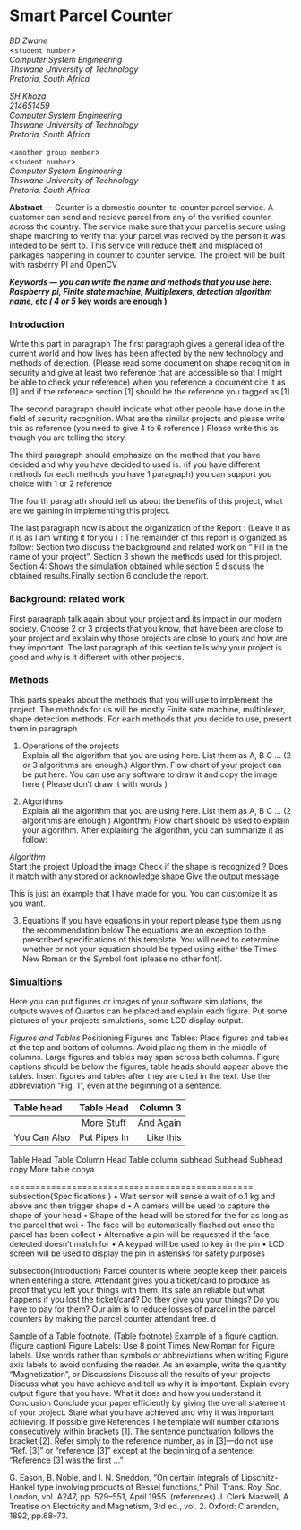 # Smart Parcel Counter

*BD Zwane* \
<`student number`> \
*Computer System Engineering* \
*Thswane University of Technology* \
*Pretoria, South Africa*

*SH Khoza* \
*214651459*\
*Computer System Engineering* \
*Thswane University of Technology* \
*Pretoria, South Africa*

<`another group member`> \
<`student number`> \
*Computer System Engineering* \
*Thswane University of Technology* \
*Pretoria, South Africa*

**Abstract** — Counter is a domestic counter-to-counter parcel service.
A customer can send and recieve parcel from any of the verified counter across
the country. The service make sure that your parcel is secure using shape matching
to verify that your parcel was recived by the person it was inteded to be sent
to. This service will reduce theft and misplaced of parkages  happening in
counter to counter service. The project will be built with rasberry PI and
OpenCV

***Keywords — you can write the name and methods that you use here: Raspberry***
***pi, Finite state machine, Multiplexers, detection algorithm name, etc  ( 4 or 5***
**key words are enough )**

 ### Introduction

Write this part in  paragraph
The first paragraph gives a general idea of the current world and how lives has
been affected by the new technology and methods of detection. (Please read some
document on shape recognition in security and give at least two reference that
are accessible so that I might be able to check your reference) when you
reference a document cite it as [1] and if the reference section [1] should be
the reference you tagged as [1]

The second paragraph should indicate what other people have done in the field
of security recognition. What are the  similar projects and please write this
as reference (you need to give 4 to 6 reference ) Please write this as though
you are telling the story.

The third paragraph should emphasize on the method that you have decided and
why you have decided to used is. (if you have different methods for each
methods you have 1 paragraph) you can support you choice with 1 or 2 reference

The fourth paragrath should tell us about the benefits of this project, what
are we gaining in implementing this project.

The last paragraph now is about the organization of the Report :  (Leave it as
it is as I am writing it for you ) : The remainder of this report is organized
as follow: Section two discuss the background and related work on “ Fill in the
name of your project”. Section 3 shown the methods used for this project.
Section 4: Shows the simulation obtained while section 5 discuss the obtained
results.Finally section 6 conclude the report. 


### Background: related work

First paragraph talk again about your project and its impact in our modern society.
 Choose 2 or 3 projects that you know, that have been are close to your project and explain why those projects are close to yours and how are they important. 
The last paragraph of this section tells why your project is good and why is it different with other projects.

### Methods
This parts speaks about the methods that you will use to implement the project.
The methods for us will be mostly Finite sate machine, multiplexer, shape
detection methods. For each methods that you decide to use, present them in
paragraph

1. Operations of the projects \
Explain all the algorithm that you are using here. List them as A, B C … (2 or
3 algorithms are enough.) Algorithm. Flow chart of your project can be put
here. You can use any software to draw it and copy the image here ( Please
don’t draw it with words )

2. Algorithms \
Explain all the algorithm that you are using here. List them as A, B C … (2 algorithms are enough.) Algorithm/
Flow chart should be used to explain your algorithm.
After explaining the algorithm, you can summarize it as follow:

*Algorithm* \
Start the project
Upload the image 
Check if the shape is recognized ?
Does it match with any stored or acknowledge shape
Give the output message

This is just an example that I have made for you. You can customize it as you want.

3. Equations
If you have equations in your report please type them using the recommendation below
The equations are an exception to the prescribed specifications of this
template. You will need to determine whether or not your equation should be
typed using either the Times New Roman or the Symbol font (please no other
font). 

### Simualtions 

Here you can put figures or images of your software simulations, the outputs
waves of Quartus can be placed and explain each figure. Put some pictures of
your projects simulations, some LCD display output.

*Figures and Tables*
 Positioning Figures and Tables: Place figures and tables at the top and bottom
 of columns. Avoid placing them in the middle of columns. Large figures and
 tables may span across both columns. Figure captions should be below the
 figures; table heads should appear above the tables. Insert figures and tables
 after they are cited in the text. Use the abbreviation “Fig. 1”, even at the
 beginning of a sentence.
 
| Table head     | Table Head   | Column 3     |
| :------------- | :----------: | -----------: |
|                | More Stuff   | And Again    |
| You Can Also   | Put Pipes In | Like this    |
 
Table Head
Table Column Head
Table column subhead
Subhead
Subhead
copy
More table copya

===============================================
subsection{Specifications }
    • Wait sensor  will sense a wait of o.1 kg and above and then trigger shape d
    • A camera will be used to capture the shape of your head
    • Shape of the head will be stored for the for as long as the parcel that wei
    • The face will be automatically flashed out once the parcel has been collect
    • Alternative a pin will be requested if the face detected doesn’t match for
    • A keypad will be used to key in the pin
    • LCD screen will be used to display the pin in asterisks for safety purposes

subsection{Introduction}
Parcel counter is where people keep their parcels when entering a store.
Attendant gives you a ticket/card to produce as proof that you left your things
with them. It’s safe an reliable but what happens  if you lost the
ticket/card? Do they give you your things? Do you have to pay for them? Our aim
is to reduce losses of parcel in the parcel counters by making the parcel
counter attendant free.
d




Sample of a Table footnote. (Table footnote)
Example of a figure caption. (figure caption)
Figure Labels: Use 8 point Times New Roman for Figure labels. Use words rather than symbols or abbreviations when writing Figure axis labels to avoid confusing the reader. As an example, write the quantity “Magnetization”, or
Discussions
Discuss all the results of your projects Discuss what you have achieve and tell us why it is important. Explain every output figure that you have. What it does and how you understand it.
Conclusion
Conclude your paper efficiently by giving the overall statement of your project. State what you have achieved and why it was important achieving. If possible give 
References
The template will number citations consecutively within brackets [1]. The sentence punctuation follows the bracket [2]. Refer simply to the reference number, as in [3]—do not use “Ref. [3]” or “reference [3]” except at the beginning of a sentence: “Reference [3] was the first ...”

G. Eason, B. Noble, and I. N. Sneddon, “On certain integrals of Lipschitz-Hankel type involving products of Bessel functions,” Phil. Trans. Roy. Soc. London, vol. A247, pp. 529–551, April 1955. (references)
J. Clerk Maxwell, A Treatise on Electricity and Magnetism, 3rd ed., vol. 2. Oxford: Clarendon, 1892, pp.68–73.



